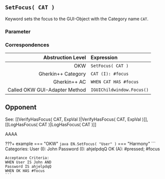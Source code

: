 ## `SetFocus( CAT )`

Keyword sets the focus to the GUI-Object with the Category name `CAT`.

### Parameter

### Correspondences

| Abstruction Level         | Expression                  |
| ------------------------: | :---------------------------|
| OKW                       | `SetFocus( CAT )`             |
| Gherkin++ Category        | `CAT (I): #focus`             |
| Gherkin++ AC              | `WHEN CAT HAS #focus`         |
| Called OKW GUI-Adapter Method | `IGUIChildwindow.Focus()`  |

## Opponent

See: [[VerifyHasFocus( CAT, ExpVal )|VerifyHasFocus( CAT, ExpVal )]], [[LogHasFocus( CAT )|LogHasFocus( CAT )]]


AAAA

???+ example
  === "OKW"
    ``` java
    EN.SetFocus( "User" )
    ```
  === "Harmony"
    ```
    Categories:
    User (I): John
    Password (I): ahjelpdqQ
    OK (A): #pressed; #focus

    Acceptance Criteria:
    WHEN User IS John AND
    Password IS ahjelpdqQ
    WHEN OK HAS #focus
    ```